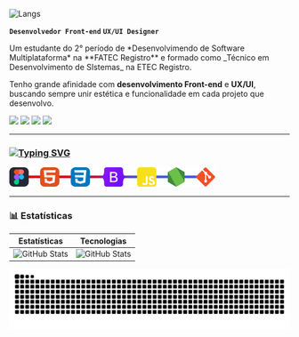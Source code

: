 ![Langs](https://capsule-render.vercel.app/api?type=venom&color=0:E2000C,100:3858E9&height=200&section=header&text=Olá,%20Eu%20sou%20o%20JP!&fontSize=50&fontColor=ffffff)

**`Desenvolvedor Front-end`** **`UX/UI Designer`**


<div>
Um estudante do 2° período de *Desenvolvimendo de Software Multiplataforma* na **FATEC Registro** e formado como _Técnico em Desenvolvimento de SIstemas_ na ETEC Registro.

Tenho grande afinidade com **desenvolvimento Front-end** e **UX/UI**, buscando sempre unir estética e funcionalidade em cada projeto que desenvolvo. 
 




<a href="https://www.instagram.com/um_jotape/" target="_blank"> <img src="https://img.shields.io/badge/-Instagram-D20627?style=for-the-badge&logo=instagram&logoColor=white"></a>
<a href="https://discord.com/users/xotapeee" target="_blank"><img src="https://img.shields.io/badge/-Discord-A02161?style=for-the-badge&logo=discord&logoColor=white"></a>
<a href="mailto:joaopaulo.rustichelli@gmail.com" target="_blank"><img src="https://img.shields.io/badge/-Gmail-6142B2?style=for-the-badge&logo=gmail&logoColor=white"></a>
<a href="https://www.linkedin.com/in/joao-paulo-goreri-rustichelli-78301b232" target="_blank"><img src="https://img.shields.io/badge/-LinkedIn-4451D8?style=for-the-badge&logo=linkedin&logoColor=white"></a>

</div>


---


### [![Typing SVG](https://readme-typing-svg.herokuapp.com?font=Fira+Code&weight=600&duration=4000&pause=1000&color=DE3B7E&width=350&height=33&lines=%E2%9A%99%EF%B8%8FLinguagens+e+Tecnologias)](https://git.io/typing-svg)

<img src="./images/tecnologias3.png" alt="Logo do Projeto" width="370px">




---

### 📊 Estatísticas

<!-- Usando tabela para colocar as divs lado a lado -->

| Estatísticas | Tecnologias |
|--------------|-------------|
| ![GitHub Stats](https://github-readme-stats.vercel.app/api?username=joao1paulo&theme=radical&show_icons=true&locale=en) | ![GitHub Stats](https://github-readme-stats.vercel.app/api/top-langs/?username=Joao1paulo&theme=radical&layout=compact&custom_title=Tecnologias&langs_count=9) |




<img src="https://raw.githubusercontent.com/Joao1paulo/Joao1paulo/output/snake.svg" alt="Snake animation"/>
 
